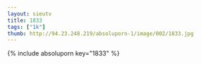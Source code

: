 ```yaml
--- 
layout: sieutv
title: 1833
tags: ["1k"]
thumb: http://94.23.248.219/absoluporn-1/image/002/1833.jpg
---
```

{% include absoluporn key="1833" %} 
